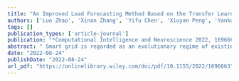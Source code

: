 ```yaml
---
title: "An Improved Load Forecasting Method Based on the Transfer Learning Structure under Cyber-Threat Condition"
authors: ['Luo Zhao', 'Xinan Zhang', 'Yifu Chen', 'Xiuyan Peng', 'Yankai Cao']
tags: []
publication_types: ['article-journal']
publication: "*Computational Intelligence and Neuroscience 2022, 1696663*"
abstract: " Smart grid is regarded as an evolutionary regime of existing power grids. It integrates arti‰cial intelligence and communication technologies to fundamentally improve the eŠciency and reliability of power systems. One serious challenge for the smart grid is its vulnerability to cyber threats. In the event of a cyber attack, grid data may be missing; subsequently, load forecast and power planning that rely on these data cannot be processed by generation centers. To address this issue, this paper proposes a transfer learning-based framework for smart grid scheduling that is less reliant on local data while capable of delivering schedules with low operating cost. Speci‰cally, the proposed framework contains (1) a power forecasting model based on transfer learning which can provide high quality load prediction with limited training data, (2) a novel adaptive time series prediction method with modeling time series from a covariate shift perspective that aims to train the forecasting model with a strong generalization capability, and (3) a day-ahead optimal economic power scheduling model considering a shared energy storage station."
date: "2022-08-24"
publishDate: "2022-08-24"
url_pdf: "https://onlinelibrary.wiley.com/doi/pdf/10.1155/2022/1696663"
---
```

